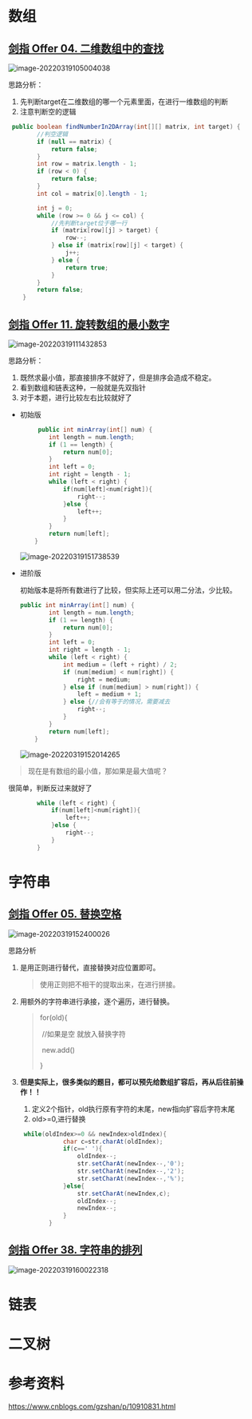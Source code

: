 



# 数组

## [剑指 Offer 04. 二维数组中的查找](https://leetcode-cn.com/problems/er-wei-shu-zu-zhong-de-cha-zhao-lcof/)

![image-20220319105004038](.images/image-20220319105004038.png)


思路分析：

1. 先判断target在二维数组的哪一个元素里面，在进行一维数组的判断
2. 注意判断空的逻辑

```java
 public boolean findNumberIn2DArray(int[][] matrix, int target) {
		//判空逻辑
        if (null == matrix) {
            return false;
        }
        int row = matrix.length - 1;
        if (row < 0) {
            return false;
        }
        int col = matrix[0].length - 1;

        int j = 0;
        while (row >= 0 && j <= col) {
            //先判断target位于哪一行
            if (matrix[row][j] > target) {
                row--;
            } else if (matrix[row][j] < target) {
                j++;
            } else {
                return true;
            }
        }
        return false;
    }
```



## [剑指 Offer 11. 旋转数组的最小数字](https://leetcode-cn.com/problems/xuan-zhuan-shu-zu-de-zui-xiao-shu-zi-lcof/)

![image-20220319111432853](.images/image-20220319111432853.png)

思路分析：

1. 既然求最小值，那直接排序不就好了，但是排序会造成不稳定。
2. 看到数组和链表这种，一般就是先双指针
3. 对于本题，进行比较左右比较就好了



+ 初始版

  ```java
       public int minArray(int[] num) {
          int length = num.length;
          if (1 == length) {
              return num[0];
          }
          int left = 0;
          int right = length - 1;
          while (left < right) {
              if(num[left]<num[right]){
                  right--;
              }else {
                  left++;
              }
          }
          return num[left];
      }
  ```

  ![image-20220319151738539](.images/image-20220319151738539.png)

+ 进阶版

  初始版本是将所有数进行了比较，但实际上还可以用二分法，少比较。

  ```java
  public int minArray(int[] num) {
          int length = num.length;
          if (1 == length) {
              return num[0];
          }
          int left = 0;
          int right = length - 1;
          while (left < right) {
              int medium = (left + right) / 2;
              if (num[medium] < num[right]) {
                  right = medium;
              } else if (num[medium] > num[right]) {
                  left = medium + 1;
              } else {//会有等于的情况，需要减去
                  right--;
              }
          }
          return num[left];
      }
  ```

  

  ![image-20220319152014265](.images/image-20220319152014265.png)

> 现在是有数组的最小值，那如果是最大值呢？

很简单，判断反过来就好了

```java
        while (left < right) {
            if(num[left]<num[right]){
                left++;
            }else {
                right--;
            }
        }
```







# 字符串

## [剑指 Offer 05. 替换空格](https://leetcode-cn.com/problems/ti-huan-kong-ge-lcof/)

![image-20220319152400026](.images/image-20220319152400026.png)

思路分析

1. 是用正则进行替代，直接替换对应位置即可。

   > 使用正则把不相干的提取出来，在进行拼接。

2. 用额外的字符串进行承接，逐个遍历，进行替换。

   > for(old){
   >
   > ​	//如果是空 就放入替换字符
   >
   > ​	new.add()
   >
   > }

3. **但是实际上，很多类似的题目，都可以预先给数组扩容后，再从后往前操作！！**

   1. 定义2个指针，old执行原有字符的末尾，new指向扩容后字符末尾
   2. old>=0,进行替换

   ```java
    while(oldIndex>=0 && newIndex>oldIndex){
               char c=str.charAt(oldIndex);
               if(c==' '){
                   oldIndex--;
                   str.setCharAt(newIndex--,'0');
                   str.setCharAt(newIndex--,'2');
                   str.setCharAt(newIndex--,'%');
               }else{
                   str.setCharAt(newIndex,c);
                   oldIndex--;
                   newIndex--;
               }
           }
   ```

## [剑指 Offer 38. 字符串的排列](https://leetcode-cn.com/problems/zi-fu-chuan-de-pai-lie-lcof/)

![image-20220319160022318](.images/image-20220319160022318.png)







# 链表



# 二叉树







# 参考资料

https://www.cnblogs.com/gzshan/p/10910831.html